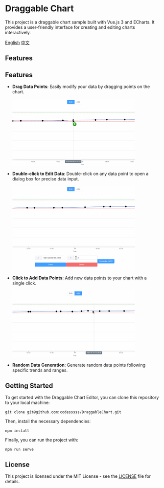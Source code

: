 # Draggable Chart

This project is a draggable chart sample built with Vue.js 3 and ECharts. It provides a user-friendly interface for creating and editing charts interactively.

[English](README.md)
[中文](README_zh.md)
## Features

## Features

- **Drag Data Points**: Easily modify your data by dragging points on the chart.
  
  <img src="./docs/f1.gif" width="400">
  
- **Double-click to Edit Data**: Double-click on any data point to open a dialog box for precise data input.
  
  <img src="./docs/f2.gif" width="400">

- **Click to Add Data Points**: Add new data points to your chart with a single click.
  
  <img src="./docs/f3.gif" width="400">

- **Random Data Generation**: Generate random data points following specific trends and ranges.

## Getting Started

To get started with the Draggable Chart Editor, you can clone this repository to your local machine:

```
git clone git@github.com:codesssss/DraggableChart.git
```

Then, install the necessary dependencies:

```
npm install
```

Finally, you can run the project with:

```
npm run serve
```

## License

This project is licensed under the MIT License - see the [LICENSE](LICENSE) file for details.
